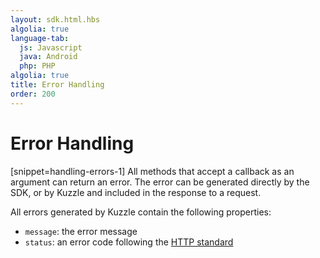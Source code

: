 ```yaml
---
layout: sdk.html.hbs
algolia: true
language-tab:
  js: Javascript
  java: Android
  php: PHP
algolia: true
title: Error Handling
order: 200
---
```


# Error Handling

[snippet=handling-errors-1]
All methods that accept a callback as an argument can return an error. The error can be generated directly by the SDK, or by Kuzzle and included in the response to a request.

All errors generated by Kuzzle contain the following properties:

* `message`: the error message
* `status`: an error code following the [HTTP standard](https://en.wikipedia.org/wiki/List_of_HTTP_status_codes)

